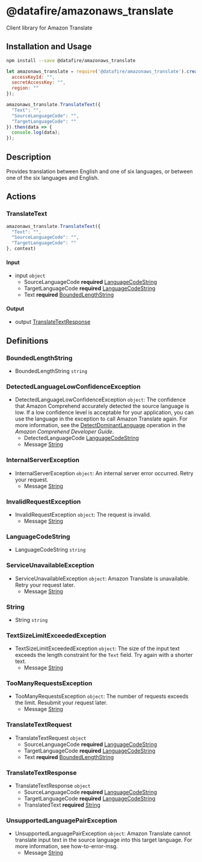 # @datafire/amazonaws_translate

Client library for Amazon Translate

## Installation and Usage
```bash
npm install --save @datafire/amazonaws_translate
```
```js
let amazonaws_translate = require('@datafire/amazonaws_translate').create({
  accessKeyId: "",
  secretAccessKey: "",
  region: ""
});

amazonaws_translate.TranslateText({
  "Text": "",
  "SourceLanguageCode": "",
  "TargetLanguageCode": ""
}).then(data => {
  console.log(data);
});
```

## Description

Provides translation between English and one of six languages, or between one of the six languages and English.

## Actions

### TranslateText



```js
amazonaws_translate.TranslateText({
  "Text": "",
  "SourceLanguageCode": "",
  "TargetLanguageCode": ""
}, context)
```

#### Input
* input `object`
  * SourceLanguageCode **required** [LanguageCodeString](#languagecodestring)
  * TargetLanguageCode **required** [LanguageCodeString](#languagecodestring)
  * Text **required** [BoundedLengthString](#boundedlengthstring)

#### Output
* output [TranslateTextResponse](#translatetextresponse)



## Definitions

### BoundedLengthString
* BoundedLengthString `string`

### DetectedLanguageLowConfidenceException
* DetectedLanguageLowConfidenceException `object`: The confidence that Amazon Comprehend accurately detected the source language is low. If a low confidence level is acceptable for your application, you can use the language in the exception to call Amazon Translate again. For more information, see the <a href="https://docs.aws.amazon.com/comprehend/latest/dg/API_DetectDominantLanguage.html">DetectDominantLanguage</a> operation in the <i>Amazon Comprehend Developer Guide</i>.
  * DetectedLanguageCode [LanguageCodeString](#languagecodestring)
  * Message [String](#string)

### InternalServerException
* InternalServerException `object`: An internal server error occurred. Retry your request.
  * Message [String](#string)

### InvalidRequestException
* InvalidRequestException `object`: The request is invalid.
  * Message [String](#string)

### LanguageCodeString
* LanguageCodeString `string`

### ServiceUnavailableException
* ServiceUnavailableException `object`: Amazon Translate is unavailable. Retry your request later.
  * Message [String](#string)

### String
* String `string`

### TextSizeLimitExceededException
* TextSizeLimitExceededException `object`: The size of the input text exceeds the length constraint for the <code>Text</code> field. Try again with a shorter text. 
  * Message [String](#string)

### TooManyRequestsException
* TooManyRequestsException `object`: The number of requests exceeds the limit. Resubmit your request later.
  * Message [String](#string)

### TranslateTextRequest
* TranslateTextRequest `object`
  * SourceLanguageCode **required** [LanguageCodeString](#languagecodestring)
  * TargetLanguageCode **required** [LanguageCodeString](#languagecodestring)
  * Text **required** [BoundedLengthString](#boundedlengthstring)

### TranslateTextResponse
* TranslateTextResponse `object`
  * SourceLanguageCode **required** [LanguageCodeString](#languagecodestring)
  * TargetLanguageCode **required** [LanguageCodeString](#languagecodestring)
  * TranslatedText **required** [String](#string)

### UnsupportedLanguagePairException
* UnsupportedLanguagePairException `object`: Amazon Translate cannot translate input text in the source language into this target language. For more information, see <a>how-to-error-msg</a>. 
  * Message [String](#string)


